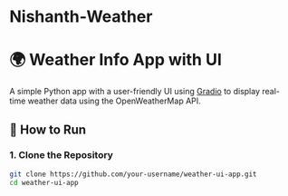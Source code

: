 # Nishanth-Weather
# 🌍 Weather Info App with UI

A simple Python app with a user-friendly UI using [Gradio](https://gradio.app/) to display real-time weather data using the OpenWeatherMap API.

## 🔧 How to Run

### 1. Clone the Repository
```bash
git clone https://github.com/your-username/weather-ui-app.git
cd weather-ui-app
